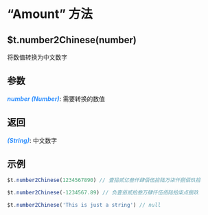 # “Amount” 方法

## $t.number2Chinese(number)

将数值转换为中文数字

## 参数

<i style="color: #3492ff;font-weight: 700;">number (Number)</i>: 需要转换的数值

## 返回

<i style="color: #3492ff;font-weight: 700;">(String)</i>: 中文数字

## 示例

```javascript
$t.number2Chinese(1234567890) // 壹拾贰亿叁仟肆佰伍拾陆万柒仟捌佰玖拾

$t.number2Chinese(-1234567.89) // 负壹佰贰拾叁万肆仟伍佰陆拾柒点捌玖

$t.number2Chinese('This is just a string') // null
```
